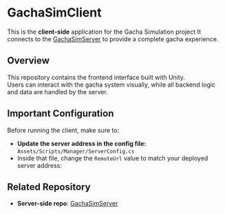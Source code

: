 # GachaSimClient

This is the **client-side** application for the Gacha Simulation project 
It connects to the [GachaSimServer](https://github.com/ponlawat30109/GachaSimServer) to provide a complete gacha experience.

## Overview
This repository contains the frontend interface built with Unity.  
Users can interact with the gacha system visually, while all backend logic and data are handled by the server.

## Important Configuration
Before running the client, make sure to:
- **Update the server address in the config file:** `Assets/Scripts/Manager/ServerConfig.cs`
- Inside that file, change the `RemoteUrl` value to match your deployed server address:

## Related Repository
- **Server-side repo**: [GachaSimServer](https://github.com/ponlawat30109/GachaSimServer)
